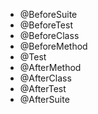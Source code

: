 * @BeforeSuite
* @BeforeTest
* @BeforeClass
* @BeforeMethod
* @Test
* @AfterMethod
* @AfterClass
* @AfterTest
* @AfterSuite